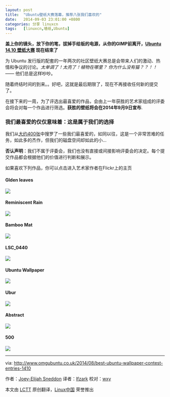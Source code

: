 ```yaml
---
layout: post
title:	"Ubuntu壁纸大赛落幕，推荐八张我们喜欢的"
date:	2014-09-03 23:01:00 +0800 
categories:	分享 linuxcn 
tags:	[linuxcn,墙纸,Ubuntu]
---
```



**盖上你的镜头，放下你的笔，拔掉手绘板的电源，从你的GIMP前离开，[Ubuntu 14.10 壁纸大赛](http://www.omgubuntu.co.uk/2014/08/ubuntu-14-10-wallpaper-contest) 现在结束了**


为 Ubuntu 发行版的配套的一年两次的社区壁纸大赛总是会带来人们的激动、热情和争议的讨论。*太单调了！太亮了！植物在哪里？ 你为什么没有猫？？！！* —— 他们总是这样吵吵。


随着终结时间的到来。。好吧，这就是最后期限了，现在不再接收任何新的提交了。


在接下来的一周，为了评选出最喜爱的作品，会由上一年获胜的艺术家组成的评委会将会对每一个作品进行筛选。**获胜的壁纸将会在2014年9月9日宣布**.


### 我们最喜爱的仅仅意味着：这是属于我们的选择


我们从[大约400张](https://www.flickr.com/groups/1410wallpapersubmissions/)中搜罗了一些我们最喜爱的，如同以往，这是一个非常苦难的任务，如此多的杰作，但我们的磁盘空间却如此的小...


**否认声明**：我们不属于评委会，我们也没有直接或间接影响评委会的决定。每个提交作品都会根据他们的价值进行判断和展示。


如果喜欢下列作品，你可以点击进入艺术家作者在Flickr上的主页


#### Glden leaves


[![](/Asserts/Images//attachment/album/201409/03/230140f0akaalhlydklbgg.jpg)](https://www.flickr.com/photos/mauro_campanelli/14919901295)


#### Reminiscent Rain


[![](/Asserts/Images//attachment/album/201409/03/230144hwbwwqrw5oot225i.jpg)](https://www.flickr.com/photos/fixem/14858973848)


#### Bamboo Mat


[![](/Asserts/Images//attachment/album/201409/03/230148hkvyk0wbv8wxuojy.jpg)](https://www.flickr.com/photos/havaxinhua/14222953450)


#### LSC\_0440


[![](/Asserts/Images//attachment/album/201409/03/230157hd5uc55dkrklz15g.jpg)](https://www.flickr.com/photos/laurentschenkel/14698997457)


#### Ubuntu Wallpaper


[![](/Asserts/Images//attachment/album/201409/03/230201qakrin4wnrbr3ttt.jpg)](https://www.flickr.com/photos/57135082@N05/14573905897)


#### Ubur


[![](/Asserts/Images//attachment/album/201409/03/230212hqigxgn23llrql2g.jpg)](https://www.flickr.com/photos/anomalous_saga/8423532123)


#### Abstract


[![](/Asserts/Images//attachment/album/201409/03/230220a5j95sstbb5u5yy1.jpg)](https://www.flickr.com/photos/el_nando/14969203701)


#### 500


[![](/Asserts/Images//attachment/album/201409/03/230224tfemthf8pgpfh66f.jpg)](https://www.flickr.com/photos/e4v/14660376638)




---


via: <http://www.omgubuntu.co.uk/2014/08/best-ubuntu-wallpaper-contest-entries-1410>


作者：[Joey-Elijah Sneddon](https://plus.google.com/117485690627814051450/?rel=author) 译者：[lfzark](https://github.com/lfzark) 校对：[wxy](https://github.com/wxy)


本文由 [LCTT](https://github.com/LCTT/TranslateProject) 原创翻译，[Linux中国](http://linux.cn/) 荣誉推出
